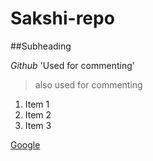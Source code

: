 # Sakshi-repo
##Subheading

*Github*
'Used for commenting'
>also used for commenting
1. Item 1
1. Item 2
1. Item 3

 [Google](www.google.com)



